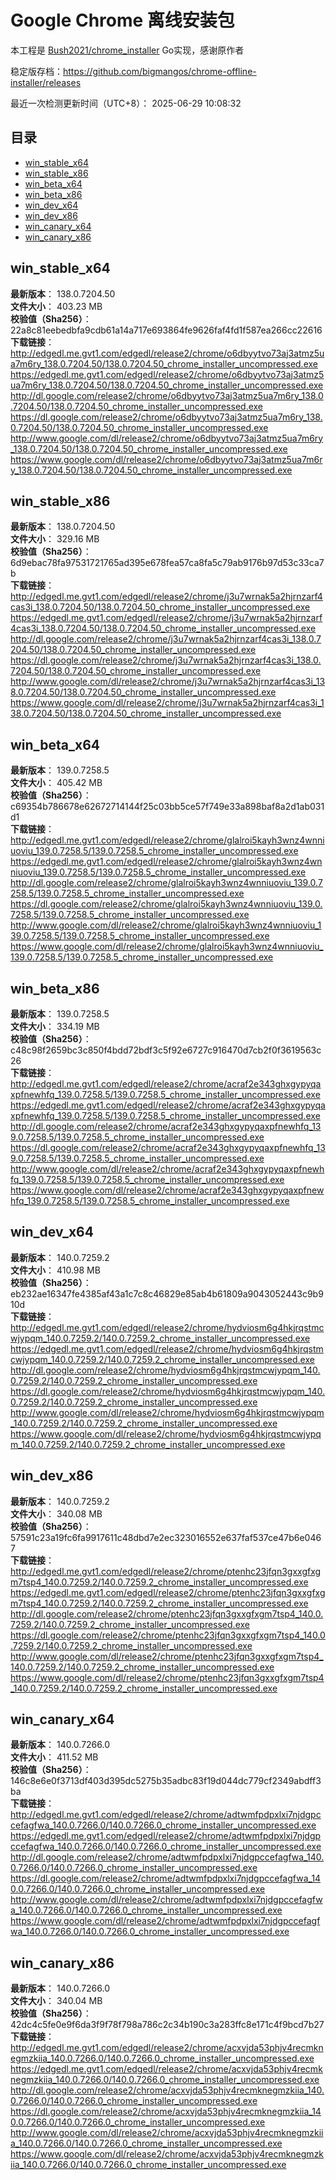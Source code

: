 # Google Chrome 离线安装包
本工程是 [Bush2021/chrome_installer](https://github.com/Bush2021/chrome_installer) Go实现，感谢原作者

稳定版存档：<https://github.com/bigmangos/chrome-offline-installer/releases>

最近一次检测更新时间（UTC+8）：
2025-06-29 10:08:32

## 目录
* [win_stable_x64](https://github.com/bigmangos/chrome-offline-installer?tab=readme-ov-file#win_stable_x64)
* [win_stable_x86](https://github.com/bigmangos/chrome-offline-installer?tab=readme-ov-file#win_stable_x86)
* [win_beta_x64](https://github.com/bigmangos/chrome-offline-installer?tab=readme-ov-file#win_beta_x64)
* [win_beta_x86](https://github.com/bigmangos/chrome-offline-installer?tab=readme-ov-file#win_beta_x86)
* [win_dev_x64](https://github.com/bigmangos/chrome-offline-installer?tab=readme-ov-file#win_dev_x64)
* [win_dev_x86](https://github.com/bigmangos/chrome-offline-installer?tab=readme-ov-file#win_dev_x86)
* [win_canary_x64](https://github.com/bigmangos/chrome-offline-installer?tab=readme-ov-file#win_canary_x64)
* [win_canary_x86](https://github.com/bigmangos/chrome-offline-installer?tab=readme-ov-file#win_canary_x86)

## win_stable_x64
**最新版本**： 138.0.7204.50  
**文件大小**： 403.23 MB  
**校验值（Sha256）**： 22a8c81eebedbfa9cdb61a14a717e693864fe9626faf4fd1f587ea266cc22616  
**下载链接**：
http://edgedl.me.gvt1.com/edgedl/release2/chrome/o6dbyytvo73aj3atmz5ua7m6ry_138.0.7204.50/138.0.7204.50_chrome_installer_uncompressed.exe
https://edgedl.me.gvt1.com/edgedl/release2/chrome/o6dbyytvo73aj3atmz5ua7m6ry_138.0.7204.50/138.0.7204.50_chrome_installer_uncompressed.exe
http://dl.google.com/release2/chrome/o6dbyytvo73aj3atmz5ua7m6ry_138.0.7204.50/138.0.7204.50_chrome_installer_uncompressed.exe
https://dl.google.com/release2/chrome/o6dbyytvo73aj3atmz5ua7m6ry_138.0.7204.50/138.0.7204.50_chrome_installer_uncompressed.exe
http://www.google.com/dl/release2/chrome/o6dbyytvo73aj3atmz5ua7m6ry_138.0.7204.50/138.0.7204.50_chrome_installer_uncompressed.exe
https://www.google.com/dl/release2/chrome/o6dbyytvo73aj3atmz5ua7m6ry_138.0.7204.50/138.0.7204.50_chrome_installer_uncompressed.exe
## win_stable_x86
**最新版本**： 138.0.7204.50  
**文件大小**： 329.16 MB  
**校验值（Sha256）**： 6d9ebac78fa97531721765ad395e678fea57ca8fa5c79ab9176b97d53c33ca7b  
**下载链接**：
http://edgedl.me.gvt1.com/edgedl/release2/chrome/j3u7wrnak5a2hjrnzarf4cas3i_138.0.7204.50/138.0.7204.50_chrome_installer_uncompressed.exe
https://edgedl.me.gvt1.com/edgedl/release2/chrome/j3u7wrnak5a2hjrnzarf4cas3i_138.0.7204.50/138.0.7204.50_chrome_installer_uncompressed.exe
http://dl.google.com/release2/chrome/j3u7wrnak5a2hjrnzarf4cas3i_138.0.7204.50/138.0.7204.50_chrome_installer_uncompressed.exe
https://dl.google.com/release2/chrome/j3u7wrnak5a2hjrnzarf4cas3i_138.0.7204.50/138.0.7204.50_chrome_installer_uncompressed.exe
http://www.google.com/dl/release2/chrome/j3u7wrnak5a2hjrnzarf4cas3i_138.0.7204.50/138.0.7204.50_chrome_installer_uncompressed.exe
https://www.google.com/dl/release2/chrome/j3u7wrnak5a2hjrnzarf4cas3i_138.0.7204.50/138.0.7204.50_chrome_installer_uncompressed.exe
## win_beta_x64
**最新版本**： 139.0.7258.5  
**文件大小**： 405.42 MB  
**校验值（Sha256）**： c69354b786678e62672714144f25c03bb5ce57f749e33a898baf8a2d1ab031d1  
**下载链接**：
http://edgedl.me.gvt1.com/edgedl/release2/chrome/glalroi5kayh3wnz4wnniuoviu_139.0.7258.5/139.0.7258.5_chrome_installer_uncompressed.exe
https://edgedl.me.gvt1.com/edgedl/release2/chrome/glalroi5kayh3wnz4wnniuoviu_139.0.7258.5/139.0.7258.5_chrome_installer_uncompressed.exe
http://dl.google.com/release2/chrome/glalroi5kayh3wnz4wnniuoviu_139.0.7258.5/139.0.7258.5_chrome_installer_uncompressed.exe
https://dl.google.com/release2/chrome/glalroi5kayh3wnz4wnniuoviu_139.0.7258.5/139.0.7258.5_chrome_installer_uncompressed.exe
http://www.google.com/dl/release2/chrome/glalroi5kayh3wnz4wnniuoviu_139.0.7258.5/139.0.7258.5_chrome_installer_uncompressed.exe
https://www.google.com/dl/release2/chrome/glalroi5kayh3wnz4wnniuoviu_139.0.7258.5/139.0.7258.5_chrome_installer_uncompressed.exe
## win_beta_x86
**最新版本**： 139.0.7258.5  
**文件大小**： 334.19 MB  
**校验值（Sha256）**： c48c98f2659bc3c850f4bdd72bdf3c5f92e6727c916470d7cb2f0f3619563c26  
**下载链接**：
http://edgedl.me.gvt1.com/edgedl/release2/chrome/acraf2e343ghxgypyqaxpfnewhfq_139.0.7258.5/139.0.7258.5_chrome_installer_uncompressed.exe
https://edgedl.me.gvt1.com/edgedl/release2/chrome/acraf2e343ghxgypyqaxpfnewhfq_139.0.7258.5/139.0.7258.5_chrome_installer_uncompressed.exe
http://dl.google.com/release2/chrome/acraf2e343ghxgypyqaxpfnewhfq_139.0.7258.5/139.0.7258.5_chrome_installer_uncompressed.exe
https://dl.google.com/release2/chrome/acraf2e343ghxgypyqaxpfnewhfq_139.0.7258.5/139.0.7258.5_chrome_installer_uncompressed.exe
http://www.google.com/dl/release2/chrome/acraf2e343ghxgypyqaxpfnewhfq_139.0.7258.5/139.0.7258.5_chrome_installer_uncompressed.exe
https://www.google.com/dl/release2/chrome/acraf2e343ghxgypyqaxpfnewhfq_139.0.7258.5/139.0.7258.5_chrome_installer_uncompressed.exe
## win_dev_x64
**最新版本**： 140.0.7259.2  
**文件大小**： 410.98 MB  
**校验值（Sha256）**： eb232ae16347fe4385af43a1c7c8c46829e85ab4b61809a9043052443c9b910d  
**下载链接**：
http://edgedl.me.gvt1.com/edgedl/release2/chrome/hydviosm6g4hkjrqstmcwjypqm_140.0.7259.2/140.0.7259.2_chrome_installer_uncompressed.exe
https://edgedl.me.gvt1.com/edgedl/release2/chrome/hydviosm6g4hkjrqstmcwjypqm_140.0.7259.2/140.0.7259.2_chrome_installer_uncompressed.exe
http://dl.google.com/release2/chrome/hydviosm6g4hkjrqstmcwjypqm_140.0.7259.2/140.0.7259.2_chrome_installer_uncompressed.exe
https://dl.google.com/release2/chrome/hydviosm6g4hkjrqstmcwjypqm_140.0.7259.2/140.0.7259.2_chrome_installer_uncompressed.exe
http://www.google.com/dl/release2/chrome/hydviosm6g4hkjrqstmcwjypqm_140.0.7259.2/140.0.7259.2_chrome_installer_uncompressed.exe
https://www.google.com/dl/release2/chrome/hydviosm6g4hkjrqstmcwjypqm_140.0.7259.2/140.0.7259.2_chrome_installer_uncompressed.exe
## win_dev_x86
**最新版本**： 140.0.7259.2  
**文件大小**： 340.08 MB  
**校验值（Sha256）**： 57591c23a19fc6fa9917611c48dbd7e2ec323016552e637faf537ce47b6e0467  
**下载链接**：
http://edgedl.me.gvt1.com/edgedl/release2/chrome/ptenhc23jfqn3gxxgfxgm7tsp4_140.0.7259.2/140.0.7259.2_chrome_installer_uncompressed.exe
https://edgedl.me.gvt1.com/edgedl/release2/chrome/ptenhc23jfqn3gxxgfxgm7tsp4_140.0.7259.2/140.0.7259.2_chrome_installer_uncompressed.exe
http://dl.google.com/release2/chrome/ptenhc23jfqn3gxxgfxgm7tsp4_140.0.7259.2/140.0.7259.2_chrome_installer_uncompressed.exe
https://dl.google.com/release2/chrome/ptenhc23jfqn3gxxgfxgm7tsp4_140.0.7259.2/140.0.7259.2_chrome_installer_uncompressed.exe
http://www.google.com/dl/release2/chrome/ptenhc23jfqn3gxxgfxgm7tsp4_140.0.7259.2/140.0.7259.2_chrome_installer_uncompressed.exe
https://www.google.com/dl/release2/chrome/ptenhc23jfqn3gxxgfxgm7tsp4_140.0.7259.2/140.0.7259.2_chrome_installer_uncompressed.exe
## win_canary_x64
**最新版本**： 140.0.7266.0  
**文件大小**： 411.52 MB  
**校验值（Sha256）**： 146c8e6e0f3713df403d395dc5275b35adbc83f19d044dc779cf2349abdff3ba  
**下载链接**：
http://edgedl.me.gvt1.com/edgedl/release2/chrome/adtwmfpdpxlxi7njdgpccefagfwa_140.0.7266.0/140.0.7266.0_chrome_installer_uncompressed.exe
https://edgedl.me.gvt1.com/edgedl/release2/chrome/adtwmfpdpxlxi7njdgpccefagfwa_140.0.7266.0/140.0.7266.0_chrome_installer_uncompressed.exe
http://dl.google.com/release2/chrome/adtwmfpdpxlxi7njdgpccefagfwa_140.0.7266.0/140.0.7266.0_chrome_installer_uncompressed.exe
https://dl.google.com/release2/chrome/adtwmfpdpxlxi7njdgpccefagfwa_140.0.7266.0/140.0.7266.0_chrome_installer_uncompressed.exe
http://www.google.com/dl/release2/chrome/adtwmfpdpxlxi7njdgpccefagfwa_140.0.7266.0/140.0.7266.0_chrome_installer_uncompressed.exe
https://www.google.com/dl/release2/chrome/adtwmfpdpxlxi7njdgpccefagfwa_140.0.7266.0/140.0.7266.0_chrome_installer_uncompressed.exe
## win_canary_x86
**最新版本**： 140.0.7266.0  
**文件大小**： 340.04 MB  
**校验值（Sha256）**： 42dc4c5fe0e9f6da3f9f78f798a786c2c34b190c3a283ffc8e171c4f9bcd7b27  
**下载链接**：
http://edgedl.me.gvt1.com/edgedl/release2/chrome/acxvjda53phjv4recmknegmzkiia_140.0.7266.0/140.0.7266.0_chrome_installer_uncompressed.exe
https://edgedl.me.gvt1.com/edgedl/release2/chrome/acxvjda53phjv4recmknegmzkiia_140.0.7266.0/140.0.7266.0_chrome_installer_uncompressed.exe
http://dl.google.com/release2/chrome/acxvjda53phjv4recmknegmzkiia_140.0.7266.0/140.0.7266.0_chrome_installer_uncompressed.exe
https://dl.google.com/release2/chrome/acxvjda53phjv4recmknegmzkiia_140.0.7266.0/140.0.7266.0_chrome_installer_uncompressed.exe
http://www.google.com/dl/release2/chrome/acxvjda53phjv4recmknegmzkiia_140.0.7266.0/140.0.7266.0_chrome_installer_uncompressed.exe
https://www.google.com/dl/release2/chrome/acxvjda53phjv4recmknegmzkiia_140.0.7266.0/140.0.7266.0_chrome_installer_uncompressed.exe
